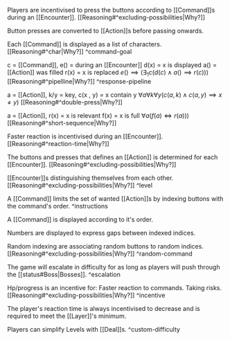 Players are incentivised to press the buttons according to [[Command]]s during an [[Encounter]]. [[Reasoning#^excluding-possibilities|Why?]] 

Button presses are converted to [[Action]]s before passing onwards.

Each [[Command]] is displayed as a list of characters. [[Reasoning#^char|Why?]] 
^command-goal

c = [[Command]], 
e() = during an [[Encounter]]
d(x) = x is displayed
a() = [[Action]] was filled
r(x) = x is replaced
$e()\implies (\exists_{1} c(d(c)\land a()\implies r(c)))$ [[Reasoning#^pipelline|Why?]] 
^response-pipeline

 a = [[Action]], 
k/y = key,
c(x , y) = x contain y
$\forall a \forall k \forall y(c(a,k)\land c(a,y)\implies x\neq y)$ [[Reasoning#^double-press|Why?]]

 a = [[Action]], 
r(x) = x is relevant
f(x) = x is full
$\forall a(f(a) \Longleftrightarrow r(a)))$ [[Reasoning#^short-sequence|Why?]] 

Faster reaction is incentivised during an [[Encounter]]. [[Reasoning#^reaction-time|Why?]] 

The buttons and presses that defines an [[Action]] is determined for each [[Encounter]]. [[Reasoning#^excluding-possibilities|Why?]] 

[[Encounter]]s distinguishing themselves from each other. [[Reasoning#^excluding-possibilities|Why?]] 
^level

A [[Command]] limits the set of wanted [[Action]]s by indexing buttons with the command's order.
^instructions

A [[Command]] is displayed according to it's order. 

Numbers are displayed to express gaps between indexed indices.

Random indexing are associating random buttons to random indices. [[Reasoning#^excluding-possibilities|Why?]] 
^random-command

The game will escalate in difficulty for as long as players will push through the [[status#Boss|Bosses]].
^escalation

Hp/progress is an incentive for:
Faster reaction to commands.
Taking risks. [[Reasoning#^excluding-possibilities|Why?]] 
^incentive

The player's reaction time is always incentivised to decrease and is required to meet the [[Layer]]'s minimum.

Players can simplify Levels with [[Deal]]s.
^custom-difficulty